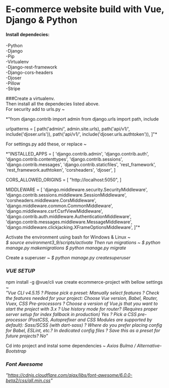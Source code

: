 # E-commerce website build with Vue, Django &amp; Python

#### Install dependecies:

-Python <br />
-Django <br />
-Pip <br />
-Virtualenv <br />
-Django-rest-framework <br />
-Django-cors-headers <br />
-Djoser <br />
-Pillow <br />
-Stripe <br />

###Create a virtualenv. <br />
Then install all the dependecies listed above. <br />
For security add to urls.py ~ <br />

\*"from django.contrib import admin
from django.urls import path, include

urlpatterns = [
path('admin/', admin.site.urls),
path('api/v1/', include('djoser.urls')),
path('api/v1/', include('djoser.urls.authtoken')),
]"\*

For settings.py add these, or replace ~ <br />

\*"INSTALLED_APPS = [
'django.contrib.admin',
'django.contrib.auth',
'django.contrib.contenttypes',
'django.contrib.sessions',
'django.contrib.messages',
'django.contrib.staticfiles',
'rest_framework',
'rest_framework.authtoken',
'corsheaders',
'djoser',
]

CORS_ALLOWED_ORIGINS = [
"http://localhost:5050",
]

MIDDLEWARE = [
'django.middleware.security.SecurityMiddleware',
'django.contrib.sessions.middleware.SessionMiddleware',
'corsheaders.middleware.CorsMiddleware',
'django.middleware.common.CommonMiddleware',
'django.middleware.csrf.CsrfViewMiddleware',
'django.contrib.auth.middleware.AuthenticationMiddleware',
'django.contrib.messages.middleware.MessageMiddleware',
'django.middleware.clickjacking.XFrameOptionsMiddleware',
]"\*

Activate the environment using bash for Windows & Linux ~ <br />
_$ source environment3_9/scripts/activate
Then run migrations ~
$ python manage.py makemigrations
$ python manage.py migrate_

Create a superuser ~
_$ python manage.py createsuperuser_

### _VUE SETUP_

npm install -g @vue/cli
vue create ecommerce-project with bellow settings ~ <br />
_"Vue CLI v4.5.15
? Please pick a preset: Manually select features
? Check the features needed for your project: Choose Vue version, Babel, Router, Vuex, CSS Pre-processors
? Choose a version of Vue.js that you want to start the project with 3.x
? Use history mode for router? (Requires proper server setup for index fallback in production) Yes
? Pick a CSS pre-processor (PostCSS, Autoprefixer and CSS Modules are supported by default): Sass/SCSS (with dart-sass)
? Where do you prefer placing config for Babel, ESLint, etc.? In dedicated config files
? Save this as a preset for future projects? No"_

Cd into project and instal some dependencies ~
_Axios
Bulma / Alternative-Bootstrap_

### _Font Awesome_

_"https://cdnjs.cloudflare.com/ajax/libs/font-awesome/6.0.0-beta2/css/all.min.css"_
